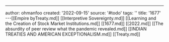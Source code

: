 ---
author: ohmanfoo
created: '2022-09-15'
source: '#todo'
tags: ''
title: '1677'
---[[Empire byTreaty.md]]
[[Interpretive Sovereignty.md]]
[[Learning and the Creation of Stock Market Institutions.md]]
[[1677.md]]
[[2022.md]]
[[The absurdity of peer review what the pandemic revealed.md]]
[[INDIAN TREATIES AND AMERICAN EXCEPTIONALISM.md]]
[[Treaty.md]]
